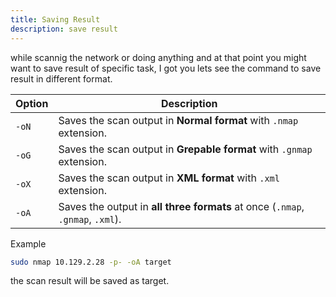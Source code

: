 ```yaml
---
title: Saving Result
description: save result
---
```


while scannig the network or doing anything and at that point you might want to save result of specific task, I got you lets see the command to save result in different format.

| **Option** | **Description** |
| --- | --- |
| `-oN` | Saves the scan output in **Normal format** with `.nmap` extension. |
| `-oG` | Saves the scan output in **Grepable format** with `.gnmap` extension. |
| `-oX` | Saves the scan output in **XML format** with `.xml` extension. |
| `-oA` | Saves the output in **all three formats** at once (`.nmap`, `.gnmap`, `.xml`). |

Example 
```bash
sudo nmap 10.129.2.28 -p- -oA target
```

the scan result will be saved as target.

